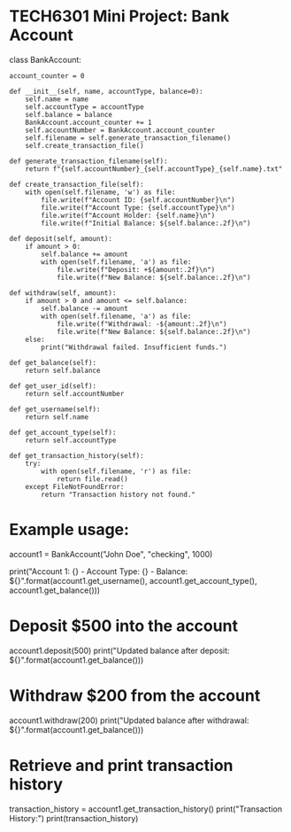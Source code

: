 # TECH6301 Mini Project: Bank Account 


class BankAccount:
    
    account_counter = 0

    def __init__(self, name, accountType, balance=0):
        self.name = name
        self.accountType = accountType
        self.balance = balance
        BankAccount.account_counter += 1
        self.accountNumber = BankAccount.account_counter
        self.filename = self.generate_transaction_filename()
        self.create_transaction_file()

    def generate_transaction_filename(self):
        return f"{self.accountNumber}_{self.accountType}_{self.name}.txt"

    def create_transaction_file(self):
        with open(self.filename, 'w') as file:
            file.write(f"Account ID: {self.accountNumber}\n")
            file.write(f"Account Type: {self.accountType}\n")
            file.write(f"Account Holder: {self.name}\n")
            file.write(f"Initial Balance: ${self.balance:.2f}\n")

    def deposit(self, amount):
        if amount > 0:
            self.balance += amount
            with open(self.filename, 'a') as file:
                file.write(f"Deposit: +${amount:.2f}\n")
                file.write(f"New Balance: ${self.balance:.2f}\n")

    def withdraw(self, amount):
        if amount > 0 and amount <= self.balance:
            self.balance -= amount
            with open(self.filename, 'a') as file:
                file.write(f"Withdrawal: -${amount:.2f}\n")
                file.write(f"New Balance: ${self.balance:.2f}\n")
        else:
            print("Withdrawal failed. Insufficient funds.")

    def get_balance(self):
        return self.balance

    def get_user_id(self):
        return self.accountNumber

    def get_username(self):
        return self.name

    def get_account_type(self):
        return self.accountType

    def get_transaction_history(self):
        try:
            with open(self.filename, 'r') as file:
                return file.read()
        except FileNotFoundError:
            return "Transaction history not found."

# Example usage:
account1 = BankAccount("John Doe", "checking", 1000)

print("Account 1: {} - Account Type: {} - Balance: ${}".format(account1.get_username(), account1.get_account_type(), account1.get_balance()))

# Deposit $500 into the account
account1.deposit(500)
print("Updated balance after deposit: ${}".format(account1.get_balance()))

# Withdraw $200 from the account
account1.withdraw(200)
print("Updated balance after withdrawal: ${}".format(account1.get_balance()))

# Retrieve and print transaction history
transaction_history = account1.get_transaction_history()
print("Transaction History:")
print(transaction_history)
